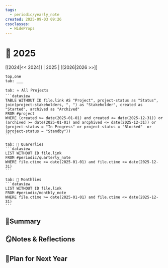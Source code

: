 ```yaml
---
tags:
  - periodic/yearly_note
created: 2025-09-03 09:26
cssclasses:
  - HideProps
---
```

# 📂 2025

[[2024|<< 2024]] | 2025 | [[2026|2026 >>]]

````tabs
top,one
tab: ___

tab: ⭐ All Projects
```dataview
TABLE WITHOUT ID file.link AS "Project", project-status as "Status", join(project-stakeholders, ", ") as "Stakeholder", created as "Started", archived as "Archived"
FROM #project
WHERE (created >= date(2025-01-01) and created <= date(2025-12-31)) or (archived >= date(2025-01-01) and arcphived <= date(2025-12-31)) or (project-status = "In Progress" or project-status = "Blocked"  or (project-status = "Standby"))
```

tab: 🔄 Quarerlies
```dataview
LIST WITHOUT ID file.link
FROM #periodic/quarterly_note 
WHERE file.ctime >= date(2025-01-01) and file.ctime <= date(2025-12-31)
```

tab: 🔄 Monthlies
```dataview
LIST WITHOUT ID file.link
FROM #periodic/monthly_note 
WHERE file.ctime >= date(2025-01-01) and file.ctime <= date(2025-12-31)
```

````

## 🌳Summary


## 🪞Notes & Reflections

  
## 🌱Plan for Next Year
